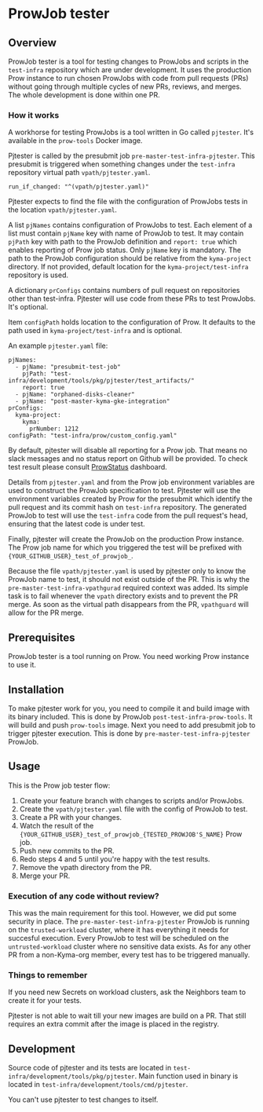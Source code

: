 # ProwJob tester

## Overview

ProwJob tester is a tool for testing changes to ProwJobs and scripts in the `test-infra` repository which are under development. It uses the production Prow instance to run chosen ProwJobs with code from pull requests (PRs) without going through multiple cycles of new PRs, reviews, and merges. The whole development is done within one PR.

### How it works

A workhorse for testing ProwJobs is a tool written in Go called `pjtester`. It's available in the `prow-tools` Docker image.

Pjtester is called by the presubmit job `pre-master-test-infra-pjtester`. This presubmit is triggered when something changes under the `test-infra` repository virtual path `vpath/pjtester.yaml`.

`run_if_changed: "^(vpath/pjtester.yaml)"`

Pjtester expects to find the file with the configuration of ProwJobs tests in the location `vpath/pjtester.yaml`.

A list `pjNames` contains configuration of ProwJobs to test. Each element of a list must contain `pjName` key with name of ProwJob to test. It may contain `pjPath` key with path to the ProwJob definition and `report: true` which enables reporting of Prow job status. Only `pjName` key is mandatory. The path to the ProwJob configuration should be relative from the `kyma-project` directory. If not provided, default location for the `kyma-project/test-infra` repository is used.

A dictionary `prConfigs` contains numbers of pull request on repositories other than test-infra. Pjtester will use code from these PRs to test ProwJobs. It's optional.

Item `configPath` holds location to the configuration of Prow. It defaults to the path used in `kyma-project/test-infra` and is optional.

An example `pjtester.yaml` file:

```
pjNames:
  - pjName: "presubmit-test-job"
    pjPath: "test-infra/development/tools/pkg/pjtester/test_artifacts/"
    report: true
  - pjName: "orphaned-disks-cleaner"
  - pjName: "post-master-kyma-gke-integration"
prConfigs:
  kyma-project:
    kyma:
      prNumber: 1212
configPath: "test-infra/prow/custom_config.yaml"
```

By default, pjtester will disable all reporting for a Prow job. That means no slack messages and no status report on Github will be provided. To check test result please consult [ProwStatus](https://status.build.kyma-project.io/) dashboard.

Details from `pjtester.yaml` and from the Prow job environment variables are used to construct the ProwJob specification to test. Pjtester will use the environment variables created by Prow for the presubmit which identify the pull request and its commit hash on `test-infra` repository. The generated ProwJob to test will use the `test-infra` code from the pull request's head, ensuring that the latest code is under test.

Finally, pjtester will create the ProwJob on the production Prow instance. The Prow job name for which you triggered the test will be prefixed with `{YOUR_GITHUB_USER}_test_of_prowjob_`.

Because the file `vpath/pjtester.yaml` is used by pjtester only to know the ProwJob name to test, it should not exist outside of the PR. This is why the `pre-master-test-infra-vpathgurad` required context was added. Its simple task is to fail whenever the `vpath` directory exists and to prevent the PR merge. As soon as the virtual path disappears from the PR, `vpathguard` will allow for the PR merge.

## Prerequisites

ProwJob tester is a tool running on Prow. You need working Prow instance to use it.

## Installation

To make pjtester work for you, you need to compile it and build image with its binary included. This is done by ProwJob `post-test-infra-prow-tools`. It will build and push `prow-tools` image. Next you need to add presubmit job to trigger pjtester execution. This is done by `pre-master-test-infra-pjtester` ProwJob.

## Usage

This is the Prow job tester flow:

1. Create your feature branch with changes to scripts and/or ProwJobs.
2. Create the `vpath/pjtester.yaml` file with the config of ProwJob to test.
3. Create a PR with your changes.
4. Watch the result of the `{YOUR_GITHUB_USER}_test_of_prowjob_{TESTED_PROWJOB'S_NAME}` Prow job.
5. Push new commits to the PR.
6. Redo steps 4 and 5 until you're happy with the test results.
7. Remove the vpath directory from the PR.
8. Merge your PR.

### Execution of any code without review?

This was the main requirement for this tool. However, we did put some security in place. The `pre-master-test-infra-pjtester` ProwJob is running on the `trusted-workload` cluster, where it has everything it needs for succesful execution. Every ProwJob to test will be scheduled on the `untrusted-workload` cluster where no sensitive data exists. As for any other PR from a non-Kyma-org member, every test has to be triggered manually.

### Things to remember

If you need new Secrets on workload clusters, ask the Neighbors team to create it for your tests.

Pjtester is not able to wait till your new images are build on a PR. That still requires an extra commit after the image is placed in the registry.

## Development

Source code of pjtester and its tests are located in `test-infra/development/tools/pkg/pjtester`.
Main function used in binary is located in `test-infra/development/tools/cmd/pjtester`.

You can't use pjtester to test changes to itself.